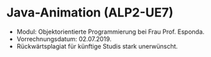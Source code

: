 # Java-Animation (ALP2-UE7)

- Modul: Objektorientierte Programmierung bei Frau Prof. Esponda.
- Vorrechnungsdatum: 02.07.2019.
- Rückwärtsplagiat für künftige Studis stark unerwünscht.
